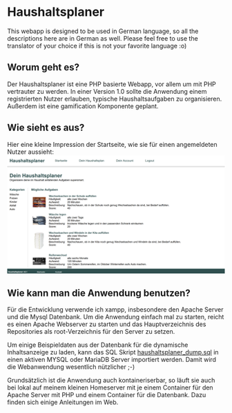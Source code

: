 # Haushaltsplaner

This webapp is designed to be used in German language, so all the descriptions here are in German as well. Please feel free to use the translator of your choice if this is not your favorite language :o) 

## Worum geht es?
Der Haushaltsplaner ist eine PHP basierte Webapp, vor allem um mit PHP vertrauter zu werden. In einer Version 1.0 sollte die Anwendung einem registrierten Nutzer erlauben, typische Haushaltsaufgaben zu organisieren. Außerdem ist eine gamification Komponente geplant.

## Wie sieht es aus?
Hier eine kleine Impression der Startseite, wie sie für einen angemeldeten Nutzer aussieht:
![Impression Startseite](figures/startseiteImpression.png)

## Wie kann man die Anwendung benutzen?
Für die Entwicklung verwende ich xampp, insbesondere den Apache Server und die Mysql Datenbank. Um die Anwendung einfach mal zu starten, reicht es einen Apache Webserver zu starten und das Hauptverzeichnis des Repositories als root-Verzeichnis für den Server zu setzen.

Um einige Beispieldaten aus der Datenbank für die dynamische Inhaltsanzeige zu laden, kann das SQL Skript [haushaltsplaner_dump.sql](haushaltsplaner_dump.sql) in einen aktiven MYSQL oder MariaDB Server importiert werden. Damit wird die Webanwendung wesentlich nützlicher ;-)

Grundsätzlich ist die Anwendung auch kontaineriserbar, so läuft sie auch bei lokal auf meinem kleinen Homeserver mit je einem Container für den Apache Server mit PHP und einem Container für die Datenbank. Dazu finden sich einige Anleitungen im Web.